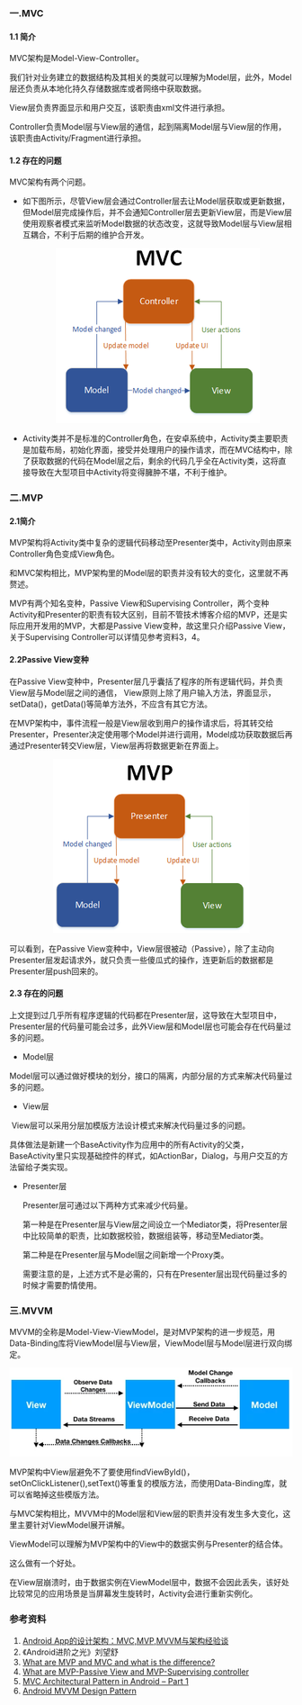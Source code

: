 ### 一.MVC
#### 1.1 简介
MVC架构是Model-View-Controller。

我们针对业务建立的数据结构及其相关的类就可以理解为Model层，此外，Model层还负责从本地化持久存储数据库或者网络中获取数据。

View层负责界面显示和用户交互，该职责由xml文件进行承担。

Controller负责Model层与View层的通信，起到隔离Model层与View层的作用，该职责由Activity/Fragment进行承担。

#### 1.2 存在的问题
MVC架构有两个问题。

- 如下图所示，尽管View层会通过Controller层去让Model层获取或更新数据，但Model层完成操作后，并不会通知Controller层去更新View层，而是View层使用观察者模式来监听Model数据的状态改变，这就导致Model层与View层相互耦合，不利于后期的维护合开发。

  <p align="center">
    <img src="https://raw.githubusercontent.com/DoubleYellowIce/AndroidTechArticlesStorage/master/imgs/image-20220725103550614.png">
  </img>
  </p>

- Activity类并不是标准的Controller角色，在安卓系统中，Activity类主要职责是加载布局，初始化界面，接受并处理用户的操作请求，而在MVC结构中，除了获取数据的代码在Model层之后，剩余的代码几乎全在Activity类，这将直接导致在大型项目中Activity将变得臃肿不堪，不利于维护。

### 二.MVP
#### 2.1简介
MVP架构将Activity类中复杂的逻辑代码移动至Presenter类中，Activity则由原来Controller角色变成View角色。

和MVC架构相比，MVP架构里的Model层的职责并没有较大的变化，这里就不再赘述。

MVP有两个知名变种，Passive View和Supervising Controller，两个变种Activity和Presenter的职责有较大区别，目前不管技术博客介绍的MVP，还是实际应用开发用的MVP，大都是Passive View变种，故这里只介绍Passive View，关于Supervising Controller可以详情见参考资料3，4。

#### 2.2Passive View变种

在Passive View变种中，Presenter层几乎囊括了程序的所有逻辑代码，并负责View层与Model层之间的通信， View原则上除了用户输入方法，界面显示，setData()，getData()等简单方法外，不应含有其它方法。

在MVP架构中，事件流程一般是View层收到用户的操作请求后，将其转交给Presenter，Presenter决定使用哪个Model并进行调用，Model成功获取数据后再通过Presenter转交View层，View层再将数据更新在界面上。

<p align="center">
  <img src="https://raw.githubusercontent.com/DoubleYellowIce/AndroidTechArticlesStorage/master/imgs/image-20220725105137272.png">
</img>
</p>

可以看到，在Passive View变种中，View层很被动（Passive），除了主动向Presenter层发起请求外，就只负责一些傻瓜式的操作，连更新后的数据都是Presenter层push回来的。

#### 2.3 存在的问题
上文提到过几乎所有程序逻辑的代码都在Presenter层，这导致在大型项目中，Presenter层的代码量可能会过多，此外View层和Model层也可能会存在代码量过多的问题。
- Model层

​	Model层可以通过做好模块的划分，接口的隔离，内部分层的方式来解决代码量过多的问题。
- View层

​	View层可以采用分层加模版方法设计模式来解决代码量过多的问题。

​	具体做法是新建一个BaseActivity作为应用中的所有Activity的父类，BaseActivity里只实现基础控件的样式，如ActionBar，Dialog，与用户交互的方法留给子类实现。

- Presenter层

  Presenter层可通过以下两种方式来减少代码量。

  第一种是在Presenter层与View层之间设立一个Mediator类，将Presenter层中比较简单的职责，比如数据校验，数据组装等，移动至Mediator类。

  第二种是在Presenter层与Model层之间新增一个Proxy类。

  需要注意的是，上述方式不是必需的，只有在Presenter层出现代码量过多的时候才需要酌情使用。

### 三.MVVM
MVVM的全称是Model-View-ViewModel，是对MVP架构的进一步规范，用Data-Binding库将ViewModel层与View层，ViewModel层与Model层进行双向绑定。

<p align="center">
  <img src="https://raw.githubusercontent.com/DoubleYellowIce/AndroidTechArticlesStorage/master/imgs/image-20220725105827714.png">
</img>
</p>

MVP架构中View层避免不了要使用findViewById()，setOnClickListener(),setText()等重复的模版方法，而使用Data-Binding库，就可以省略掉这些模版方法。

与MVC架构相比，MVVM中的Model层和View层的职责并没有发生多大变化，这里主要针对ViewModel展开讲解。

ViewModel可以理解为MVP架构中的View中的数据实例与Presenter的结合体。

这么做有一个好处。

在View层崩溃时，由于数据实例在ViewModel层中，数据不会因此丢失，该好处比较常见的应用场景是当屏幕发生旋转时，Activity会进行重新实例化。

### 参考资料
1. [Android App的设计架构：MVC,MVP,MVVM与架构经验谈](https://zhuanlan.zhihu.com/p/20852740)
2. 《Android进阶之光》刘望舒
3. [What are MVP and MVC and what is the difference?](https://stackoverflow.com/questions/2056/what-are-mvp-and-mvc-and-what-is-the-difference)
4. [What are MVP-Passive View and MVP-Supervising controller](https://stackoverflow.com/questions/5381847/what-are-mvp-passive-view-and-mvp-supervising-controller)
5. [MVC Architectural Pattern in Android – Part 1](https://www.techyourchance.com/mvc-android-1/)
6. [Android MVVM Design Pattern](https://www.journaldev.com/20292/android-mvvm-design-pattern)

